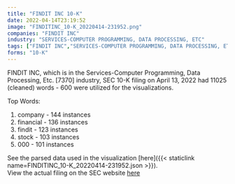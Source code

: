 ```yaml
---
title: "FINDIT INC 10-K"
date: 2022-04-14T23:19:52
image: "FINDITINC_10-K_20220414-231952.png"
companies: "FINDIT INC"
industry: "SERVICES-COMPUTER PROGRAMMING, DATA PROCESSING, ETC"
tags: ["FINDIT INC","SERVICES-COMPUTER PROGRAMMING, DATA PROCESSING, ETC.","04-13-2022","10-K"]
forms: "10-K"
---
```

FINDIT INC, which is in the Services-Computer Programming, Data Processing, Etc. [7370] industry, SEC 10-K filing on April 13, 2022 had 11025 (cleaned) words - 600 were utilized for the visualizations.

Top Words:
1. company - 144 instances
2. financial - 136 instances
3. findit - 123 instances
4. stock - 103 instances
5. 000 - 101 instances


See the parsed data used in the visualization [here]({{< staticlink name=FINDITINC_10-K_20220414-231952.json >}}).  
View the actual filing on the SEC website [here](https://www.sec.gov/Archives/edgar/data/1593184/0001800943-22-000004.txt)